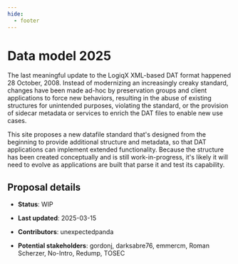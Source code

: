 ```yaml
---
hide:
  - footer
---
```


# Data model 2025

The last meaningful update to the LogiqX XML-based DAT format happened 28 October, 2008.
Instead of modernizing an increasingly creaky standard, changes have been made ad-hoc by
preservation groups and client applications to force new behaviors, resulting in the abuse
of existing structures for unintended purposes, violating the standard, or the provision
of sidecar metadata or services to enrich the DAT files to enable new use cases.

This site proposes a new datafile standard that's designed from the beginning to provide
additional structure and metadata, so that DAT applications can implement extended
functionality. Because the structure has been created conceptually and is still
work-in-progress, it's likely it will need to evolve as applications are built that parse
it and test its capability.

## Proposal details

* **Status**: WIP

* **Last updated**: 2025-03-15

* **Contributors**: unexpectedpanda

* **Potential stakeholders**: gordonj, darksabre76, emmercm, Roman Scherzer, No-Intro,
  Redump, TOSEC
